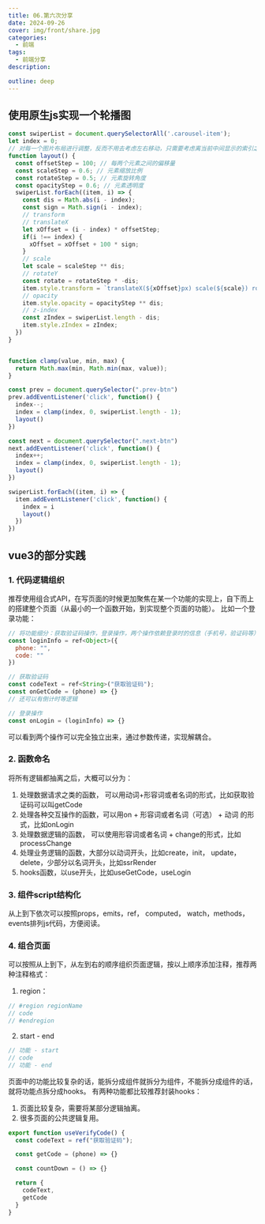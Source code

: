 ```yaml
---
title: 06.第六次分享
date: 2024-09-26
cover: img/front/share.jpg
categories:
  - 前端
tags:
  - 前端分享
description:

outline: deep
---
```


## 使用原生js实现一个轮播图

```javascript
const swiperList = document.querySelectorAll('.carousel-item');
let index = 0;
// 对每一个图片布局进行调整，反而不用去考虑左右移动，只需要考虑离当前中间显示的索引之间的距离，然后根据距离来调整图片的位置，旋转角度，缩放比例，透明度，z-index
function layout() {
  const offsetStep = 100; // 每两个元素之间的偏移量
  const scaleStep = 0.6; // 元素缩放比例
  const rotateStep = 0.5; // 元素旋转角度
  const opacityStep = 0.6; // 元素透明度
  swiperList.forEach((item, i) => {
    const dis = Math.abs(i - index);
    const sign = Math.sign(i - index);
    // transform
    // translateX
    let xOffset = (i - index) * offsetStep;
    if(i !== index) {
      xOffset = xOffset + 100 * sign;
    }
    // scale
    let scale = scaleStep ** dis;
    // rotateY
    const rotate = rotateStep * -dis;
    item.style.transform = `translateX(${xOffset}px) scale(${scale}) rotateY(${rotate}deg)`;
    // opacity
    item.style.opacity = opacityStep ** dis;
    // z-index
    const zIndex = swiperList.length - dis;
    item.style.zIndex = zIndex;
  })
}


function clamp(value, min, max) {
  return Math.max(min, Math.min(max, value));
}

const prev = document.querySelector(".prev-btn")
prev.addEventListener('click', function() {
  index--;
  index = clamp(index, 0, swiperList.length - 1);
  layout()
})

const next = document.querySelector(".next-btn")
next.addEventListener('click', function() {
  index++;
  index = clamp(index, 0, swiperList.length - 1);
  layout()
})

swiperList.forEach((item, i) => {
  item.addEventListener('click', function() {
    index = i
    layout()
  })
})
```

## vue3的部分实践

### 1. 代码逻辑组织
推荐使用组合式API，在写页面的时候更加聚焦在某一个功能的实现上，自下而上的搭建整个页面（从最小的一个函数开始，到实现整个页面的功能）。
比如一个登录功能：
```javascript
// 将功能细分：获取验证码操作，登录操作，两个操作依赖登录时的信息（手机号，验证码等）
const loginInfo = ref<Object>({
  phone: "",
  code: ""
})

// 获取验证码
const codeText = ref<String>("获取验证码");
const onGetCode = (phone) => {}
// 还可以有倒计时等逻辑

// 登录操作
const onLogin = (loginInfo) => {}
```
可以看到两个操作可以完全独立出来，通过参数传递，实现解耦合。

### 2. 函数命名
将所有逻辑都抽离之后，大概可以分为：
1. 处理数据请求之类的函数， 可以用动词+形容词或者名词的形式，比如获取验证码可以叫getCode
2. 处理各种交互操作的函数，可以用on + 形容词或者名词（可选） + 动词 的形式，比如onLogin
3. 处理数据逻辑的函数， 可以使用形容词或者名词 + change的形式，比如processChange
4. 处理业务逻辑的函数，大部分以动词开头，比如create，init， update， delete，少部分以名词开头，比如ssrRender
5. hooks函数，以use开头，比如useGetCode，useLogin

### 3. 组件script结构化
从上到下依次可以按照props，emits，ref， computed， watch，methods，events排列js代码，方便阅读。

### 4. 组合页面
可以按照从上到下，从左到右的顺序组织页面逻辑，按以上顺序添加注释，推荐两种注释格式：
1. region：
```javascript
// #region regionName
// code
// #endregion
```
2. start - end
```javascript
// 功能 - start
// code
// 功能 - end
```
页面中的功能比较复杂的话，能拆分成组件就拆分为组件，不能拆分成组件的话，就将功能点拆分成hooks。
有两种功能都比较推荐封装hooks：
1. 页面比较复杂，需要将某部分逻辑抽离。
2. 很多页面的公共逻辑复用。
```javascript
export function useVerifyCode() {
  const codeText = ref("获取验证码");

  const getCode = (phone) => {}

  const countDown = () => {}

  return {
    codeText,
    getCode
  }
}
```


